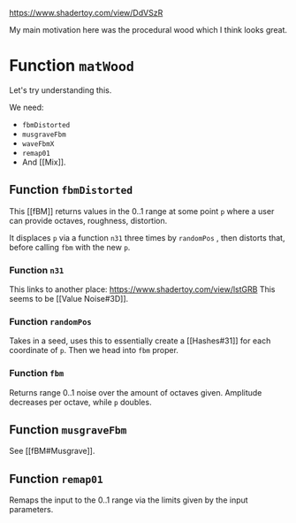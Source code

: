 https://www.shadertoy.com/view/DdVSzR

My main motivation here was the procedural wood which I think looks great.

# Function `matWood`

Let's try understanding this.

We need:

* `fbmDistorted`
* `musgraveFbm`
* `waveFbmX`
* `remap01`
* And [[Mix]].

## Function `fbmDistorted`

This [[fBM]] returns values in the 0..1 range at some point `p` where a user can provide octaves, roughness, distortion.

It displaces `p` via a function `n31` three times by  `randomPos` , then distorts that, before calling `fbm` with the new `p`.

### Function `n31`

This links to another place: https://www.shadertoy.com/view/lstGRB
This seems to be [[Value Noise#3D]].


### Function `randomPos`

Takes in a seed, uses this to essentially create a [[Hashes#31]] for each coordinate of `p`.
Then we head into `fbm` proper.

### Function `fbm`

Returns range 0..1 noise over the amount of octaves given.
Amplitude decreases per octave, while `p` doubles.


## Function `musgraveFbm`

See [[fBM#Musgrave]].

## Function `remap01`

Remaps the input to the 0..1 range via the limits given by the input parameters.